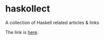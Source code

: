 haskollect
==========

A collection of Haskell related articles &amp; links

The link is [here](index.md).
